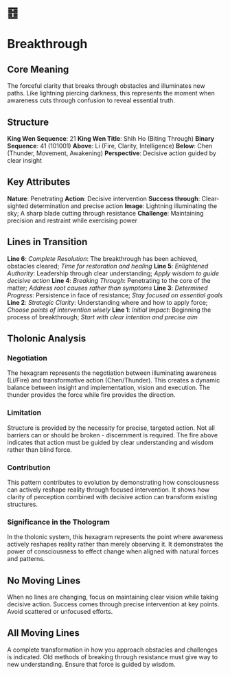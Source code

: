 # ䷔ 
# Breakthrough

## Core Meaning
The forceful clarity that breaks through obstacles and illuminates new paths. Like lightning piercing darkness, this represents the moment when awareness cuts through confusion to reveal essential truth.

## Structure
**King Wen Sequence**: 21
**King Wen Title**: Shih Ho (Biting Through)
**Binary Sequence**: 41 (101001)
**Above**: Li (Fire, Clarity, Intelligence)
**Below**: Chen (Thunder, Movement, Awakening)
**Perspective**: Decisive action guided by clear insight

## Key Attributes
**Nature**: Penetrating
**Action**: Decisive intervention
**Success through**: Clear-sighted determination and precise action
**Image**: Lightning illuminating the sky; A sharp blade cutting through resistance
**Challenge**: Maintaining precision and restraint while exercising power

## Lines in Transition
**Line 6**: *Complete Resolution*: The breakthrough has been achieved, obstacles cleared; *Time for restoration and healing*
**Line 5**: *Enlightened Authority*: Leadership through clear understanding; *Apply wisdom to guide decisive action*
**Line 4**: *Breaking Through*: Penetrating to the core of the matter; *Address root causes rather than symptoms*
**Line 3**: *Determined Progress*: Persistence in face of resistance; *Stay focused on essential goals*
**Line 2**: *Strategic Clarity*: Understanding where and how to apply force; *Choose points of intervention wisely*
**Line 1**: *Initial Impact*: Beginning the process of breakthrough; *Start with clear intention and precise aim*

## Tholonic Analysis
### Negotiation
The hexagram represents the negotiation between illuminating awareness (Li/Fire) and transformative action (Chen/Thunder). This creates a dynamic balance between insight and implementation, vision and execution. The thunder provides the force while fire provides the direction.

### Limitation
Structure is provided by the necessity for precise, targeted action. Not all barriers can or should be broken - discernment is required. The fire above indicates that action must be guided by clear understanding and wisdom rather than blind force.

### Contribution
This pattern contributes to evolution by demonstrating how consciousness can actively reshape reality through focused intervention. It shows how clarity of perception combined with decisive action can transform existing structures.

### Significance in the Thologram
In the tholonic system, this hexagram represents the point where awareness actively reshapes reality rather than merely observing it. It demonstrates the power of consciousness to effect change when aligned with natural forces and patterns.

## No Moving Lines
When no lines are changing, focus on maintaining clear vision while taking decisive action. Success comes through precise intervention at key points. Avoid scattered or unfocused efforts.

## All Moving Lines
A complete transformation in how you approach obstacles and challenges is indicated. Old methods of breaking through resistance must give way to new understanding. Ensure that force is guided by wisdom.